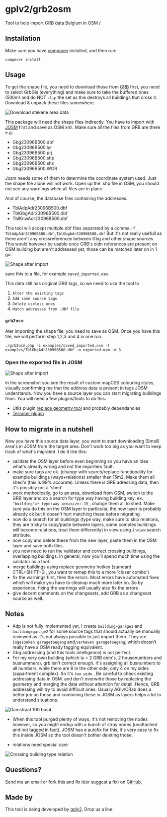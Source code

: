 gplv2/grb2osm
=========

Tool to help import GRB data Belgium in OSM
/

Installation
------------

Make sure you have [composer][1] installed, and then run:

    composer install


Usage
-----

To get the shape file, you need to download those from [GRB][6] first,  you need to select GrbGis (everything) and make sure to take the buffered ones (500m) and do NOT `clip` the set as this destroys all buildings that cross it.
Download & unpack these files somewhere.

![Download stekene area data](/screenshots/grbdownloadstekene.png?raw=true "Getting GRB data on Stekene area ")

This package will need the shape files indirectly. You have to import with [JOSM][3] first and save as OSM xml.
Make sure all the files from GRB are there e.g:

* Gbg23096B500.dbf
* Gbg23096B500.lyr
* Gbg23096B500.prj
* Gbg23096B500.shp
* Gbg23096B500.shx
* Gbg23096B500.WOR

Josm needs some of them to determine the coordinate system used.  Just the shape file alone will not work.
Open up the .shp file in OSM, you should not see any warnings when all files are in place.

And of course, the database files containing the addresses:

* TblAdpAdr23096B500.dbf
* TblGbgAdr23096B500.dbf
* TblKnwAdr23096B500.dbf

This tool will accept multiple dbf files separated by a comma.`-f TblAdpAdr23096B500.dbf,TblGbgAdr23096B500.dbf` But it's not really usefull as there aren't any crossreferences between Gbg and other shape sources. This would however be usable once GRB's oidn references are present on OSM building but aren't addressed yet, those can be matched later on in 1 go.

![Shape after import](/screenshots/importedshapes.png?raw=true "Imported shapes")

save this to a file, for example `saved_imported.osm`.

This data still has original GRB tags, so we need to use the tool to

1. `Alter the existing tags`
2. `Add some source tags`
3. `Delete useless ones`
4. `Match addresses from .dbf file`

### `grb2osm`

Ater importing the shape file, you need to save as OSM. Once you have this file, we will perform step 1,2,3 and 4 in one run.

    ./grb2osm.php -i examples/saved_imported.osm -f examples/TblGbgAdr23096B500.dbf -o exported.osm -d 3

### Open the exported file in JOSM

![Shape after import](/screenshots/parsed_exported.png?raw=true "Parsed shapes")

In the screenshot you see the result of custom mapCSS colouring styles, visually comfirming me that the address data is present in tags JOSM understands. Now you have a source layer you can start migrating buildings from.  You will need a few plugins/tools to do this:

* Utils plugin [replace geometry tool][4] and probably dependancies
* [Terracer plugin][5]


How to migrate in a nutshell
-----------------------------

Now you have this source data layer, you want to start downloading (Small) area's in JOSM from the target area.  Don't work too big as you want to keep track of what's migrated. I do it like this:

* validate the OSM layer before even beginning so you have an idea what's already wrong and not the importers fault.
* make sure tags are ok. (change with search/replace functionality for example buildings (ways+relations) smaller than 15m2.  Make them all shed's (this is 99% accurate).  Unless there is GRB adressing data, then it's possibly not a 'shed'
* work methodically, go to an area, download from OSM, switch to the GRB layer and do a search for type way having building key. ex. `"building"=* type:way areasize:-15` , change them all to shed.  Make sure you do this on the OSM layer in particular, the new layer is probably already ok but it doesn't hurt matching these before migrating
* now do a search for all buildings (type way, make sure to skip relations, they are tricky to copy/paste between layers, some complex buildings will become relations, treat them differently) in view using `inview` search attribute.
* now copy and delete these from the new layer, paste them in the OSM layer and save both files.
* you now need to run the validator and correct crossing buildings, overlapping buildings.   In general, now you'll spend much time using the validator as a tool.
* merge buildings using replace geometry hotkey (standard CTRL+SHIFT+G , you want to remap this to a more 'closer combo')
* fix the warnings first, then the errors.  Most errors have automated fixes which will make you have to cleanup much more later on.  So by experience, fixing the warnings will usually also fix the errors
* give decent comments on the changesets, add GRB as a changeset source as well.

Notes
-----
* Adp is not fully implemented yet, I create `building=garage1` and `building=garage2` for some source tags that should actually be manually reviewed as it's not always possible to just import them. They are `ingezonken garagetoegang` and,`verheven garagetoegang`, which doesn't really have a OSM ready tagging equivalent. 
* Gbg addressing (and this tools intelligence) is not perfect.  
* For my very own building (which is = 2 GRB oidn's, 2 housenumbers and busnummers), grb isn't correct enough.  It's assigning all busnumbers to all numbers, while there are 8 in the other side, only 4 on my sides (appartment complex).  So it's `too wide` ,  Be careful to check existing addressing data in OSM.  and don't overwrite those by replacing the geometry and merging the data without attention for detail.  Hence, GRB addressing will try to avoid difficult ones.  Usually AGiv/CRab does a better job on those and combining these in JOSM as layers helps a lot to understand situations.

![Damstraat 100 bus4](/screenshots/addresesauto1.png?raw=true "Damstraat 100 bus 4 becomes 100-102 bus 4 - 102 number doesn't belong on right side building")

* When this tool purged plenty of ways, it's not removing the nodes however, so you might endup with a bunch of stray nodes (unattached and not tagged in fact), JOSM has a autofix for this, it's very easy to fix this inside JOSM so the tool doesn't bother deleting those.

* relations need special care

![Crossing building type relation](/screenshots/relationcrossingbuildings.png?raw=true "Building relation add some complexity when resolving issues")

Questions?
----------

Send me an email or fork this and fix it(or suggest a fix) on [GitHub][2].


Made by
-------

This tool is being developed by [gplv2](http://byte-consult.be/). Drop us a line

[1]: http://getcomposer.org/
[2]: https://github.com/gplv2/grb2osm/issues/
[3]: https://josm.openstreetmap.de/
[4]: http://wiki.openstreetmap.org/wiki/JOSM/Plugins/utilsplugin2
[5]: http://wiki.openstreetmap.org/wiki/JOSM/Plugins/Terracer
[6]: https://download.agiv.be/
